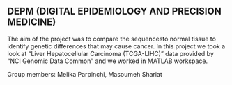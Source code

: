 ## DEPM (DIGITAL EPIDEMIOLOGY AND PRECISION MEDICINE)

The aim of the project was to compare the sequencesto normal tissue to identify genetic differences that may cause cancer.
In this project we took a look at “Liver Hepatocellular Carcinoma (TCGA-LIHC)” data provided by “NCI Genomic Data Common” and we worked in MATLAB workspace.

Group members:
Melika Parpinchi,
Masoumeh Shariat
